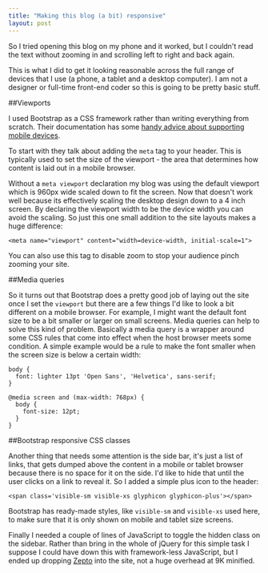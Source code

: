 ```yaml
---
title: "Making this blog (a bit) responsive"
layout: post
---
```


So I tried opening this blog on my phone and it worked, but I couldn't
read the text without zooming in and scrolling left to right and back
again.

This is what I did to get it looking reasonable across the full range of
devices that I use (a phone, a tablet and a desktop computer). I am not
a designer or full-time front-end coder so this is going to be pretty
basic stuff.

##Viewports

I used Bootstrap as a CSS framework rather than writing everything from
scratch. Their documentation has some [handy advice about supporting
mobile devices](http://getbootstrap.com/css/#overview-mobile).

To start with they talk about adding the `meta` tag to your header. This
is typically used to set the size of the viewport - the area that
determines how content is laid out in a mobile browser.

Without a `meta viewport` declaration my blog was using the default
viewport which is 960px wide scaled down to fit the screen. Now that
doesn't work well because its effectively scaling the desktop design
down to a 4 inch screen. By declaring the viewport width to be the
device width you can avoid the scaling. So just this one small addition
to the site layouts makes a huge difference:

    <meta name="viewport" content="width=device-width, initial-scale=1">

You can also use this tag to disable zoom to stop your audience pinch
zooming your site.

##Media queries

So it turns out that Bootstrap does a pretty good job of laying out the
site once I set the `viewport` but there are a few things I'd like to
look a bit different on a mobile browser. For example, I might want the
default font size to be a bit smaller or larger on small screens.  Media
queries can help to solve this kind of problem. Basically a media query
is a wrapper around some CSS rules that come into effect when the host
browser meets some condition. A simple example would be a rule to make
the font smaller when the screen size is below a certain width:

    body {
      font: lighter 13pt 'Open Sans', 'Helvetica', sans-serif;
    }

    @media screen and (max-width: 768px) {
      body {
        font-size: 12pt;
      }
    }

##Bootstrap responsive CSS classes

Another thing that needs some attention is the side bar, it's just a
list of links, that gets dumped above the content in a mobile or tablet
browser because there is no space for it on the side. I'd like to hide
that until the user clicks on a link to reveal it. So I added a simple
plus icon to the header:

    <span class='visible-sm visible-xs glyphicon glyphicon-plus'></span>

Bootstrap has ready-made styles, like `visible-sm` and `visible-xs` used
here, to make sure that it is only shown on mobile and tablet size
screens.

Finally I needed a couple of lines of JavaScript to toggle the hidden
class on the sidebar. Rather than bring in the whole of jQuery for this
simple task I suppose I could have down this with framework-less
JavaScript, but I ended up dropping [Zepto](http://zeptojs.com/) into
the site, not a huge overhead at 9K minified.
